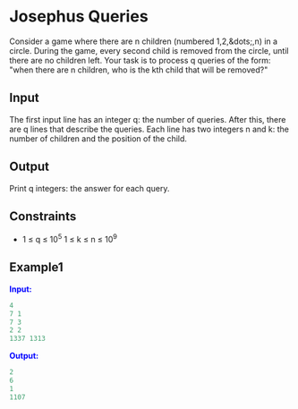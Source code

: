 # Josephus Queries

Consider a game where there are n children (numbered 1,2,&dots;,n) in a circle. During the game, every second child is removed from the circle, until there are no children left.
Your task is to process q queries of the form: "when there are n children, who is the kth child that will be removed?"

## Input

The first input line has an integer q: the number of queries.
After this, there are q lines that describe the queries. Each line has two integers n and k: the number of children and the position of the child.

## Output

Print q integers: the answer for each query.

## Constraints

- 1 &le; q &le; 10<sup>5</sup>
1 &le; k &le; n &le; 10<sup>9</sup>  

## Example1
<font color="blue">**Input:**</font>
```c++
4
7 1
7 3
2 2
1337 1313
```
<font color="blue">**Output:**</font>
```c++
2
6
1
1107
``` 

